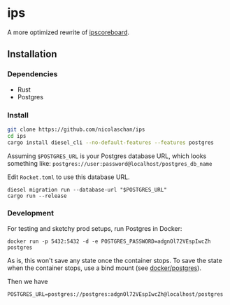 # ips
A more optimized rewrite of [ipscoreboard](https://github.com/neelayjunnarkar/ipscoreboard).

## Installation
### Dependencies
- Rust
- Postgres

### Install
```bash
git clone https://github.com/nicolaschan/ips
cd ips
cargo install diesel_cli --no-default-features --features postgres
```

Assuming `$POSTGRES_URL` is your Postgres database URL, which looks something like:
`postgres://user:password@localhost/postgres_db_name` 

Edit `Rocket.toml` to use this database URL.

```
diesel migration run --database-url "$POSTGRES_URL"
cargo run --release
```

### Development
For testing and sketchy prod setups, run Postgres in Docker:
```
docker run -p 5432:5432 -d -e POSTGRES_PASSWORD=adgnOl72VEspIwcZh postgres
```
As is, this won't save any state once the container stops.
To save the state when the container stops, use a bind mount (see [docker/postgres](https://hub.docker.com/_/postgres/)).

Then we have
```
POSTGRES_URL=postgres://postgres:adgnOl72VEspIwcZh@localhost/postgres
```
